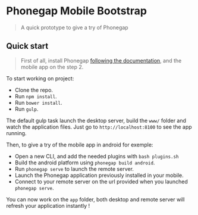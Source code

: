 # Phonegap Mobile Bootstrap

> A quick prototype to give a try of Phonegap

## Quick start

> First of all, install Phonegap [following the documentation](http://docs.phonegap.com/getting-started/1-install-phonegap/cli/), and the mobile app on the step 2.

To start working on project:
- Clone the repo.
- Run `npm install`.
- Run `bower install`.
- Run `gulp`.

The default gulp task launch the desktop server, build the `www/` folder and watch the application files. 
Just go to `http://localhost:8100` to see the app running.

Then, to give a try of the mobile app in android for exemple:
- Open a new CLI, and add the needed plugins with `bash plugins.sh`
- Build the android platform using `phonegap build android`.
- Run `phonegap serve` to launch the remote server.
- Launch the Phonegap application previously installed in your mobile.
- Connect to your remote server on the url provided when you launched `phonegap serve`.

You can now work on the `app` folder, both desktop and remote server will refresh your application instantly !